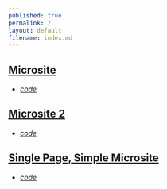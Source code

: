 ```yaml
---
published: true
permalink: /
layout: default
filename: index.md
---
```



## [Microsite](http://usg-website-templates.github.io/microsite-template/)

* *[code](https://github.com/USG-Website-Templates/microsite-template)*

## [Microsite 2](http://usg-website-templates.github.io/microsite-template-2/)
* *[code](https://github.com/USG-Website-Templates/microsite-template-2)*

## [Single Page, Simple Microsite](http://usg-website-templates.github.io/single-page-microsite-template/)
* *[code](https://github.com/USG-Website-Templates/single-page-microsite-template)*

